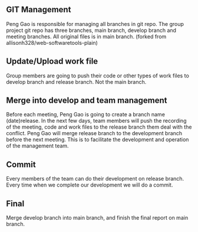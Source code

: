 ## GIT Management

Peng Gao is responsible for managing all branches in git repo. The group project git repo has three branches, main branch, develop branch and meeting branches. All original files is in main branch. (forked from allisonh328/web-softwaretools-plain)

## Update/Upload work file

Group members are going to push their code or other types of work files to develop branch and release branch. Not the main branch.


## Merge into develop and team management

Before each meeting, Peng Gao is going to create a branch name (date)release. In the next few days, team members will push the recording of the meeting, code and work files to the release branch them deal with the conflict. Peng Gao will merge release branch to the development branch before the next meeting. This is to facilitate the development and operation of the management team.

## Commit

Every members of the team can do their development on release branch. Every time when we complete our development we will do a commit.

## Final
Merge develop branch into main branch, and finish the final report on main branch.






